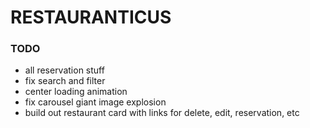# RESTAURANTICUS

### TODO
- all reservation stuff
- fix search and filter
- center loading animation
- fix carousel giant image explosion
- build out restaurant card with links for delete, edit, reservation, etc
